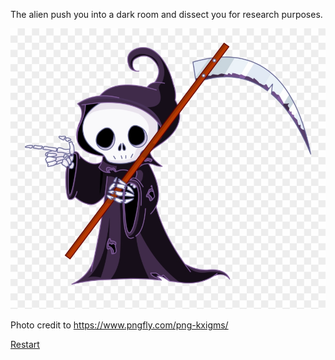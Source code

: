 The alien push you into a dark room and dissect you for research purposes.

![death](../images/death.png)

Photo credit to  https://www.pngfly.com/png-kxigms/

[Restart](../beginning.md)